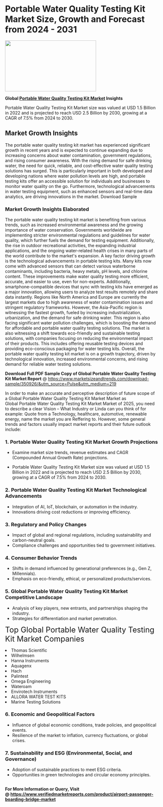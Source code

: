 <H1>Portable Water Quality Testing Kit Market Size, Growth and Forecast from 2024 - 2031</H1><img class="aligncenter size-medium wp-image-584254" src="https://thirdeyenews.in/wp-content/uploads/2024/09/Global-Market-Research-300x168.jpeg" alt="" width="300" height="168" /><p><strong>Global&nbsp;<a href="https://www.marketsizeandtrends.com/download-sample/350926/&amp;utm_source=Pulse&amp;utm_medium=219">Portable Water Quality Testing Kit Market</a> Insights</strong></p><p>Portable Water Quality Testing Kit Market size was valued at USD 1.5 Billion in 2022 and is projected to reach USD 2.5 Billion by 2030, growing at a CAGR of 7.5% from 2024 to 2030.</p><p><h2>Market Growth Insights</h2> The portable water quality testing kit market has experienced significant growth in recent years and is expected to continue expanding due to increasing concerns about water contamination, government regulations, and rising consumer awareness. With the rising demand for safe drinking water, the need for quick, reliable, and cost-effective water quality testing solutions has surged. This is particularly important in both developed and developing nations where water pollution levels are high, and portable testing kits offer an accessible solution for individuals and businesses to monitor water quality on the go. Furthermore, technological advancements in water testing equipment, such as enhanced sensors and real-time data analytics, are driving innovations in the market. Download Sample <h3>Market Growth Insights Elaborated</h3> The portable water quality testing kit market is benefiting from various trends, such as increased environmental awareness and the growing importance of water conservation. Governments worldwide are implementing stricter environmental regulations and guidelines for water quality, which further fuels the demand for testing equipment. Additionally, the rise in outdoor recreational activities, the expanding industrial applications, and the ongoing water-related health crises in many parts of the world contribute to the market's expansion. A key factor driving growth is the technological advancements in portable testing kits. Many kits now come with advanced sensors that can detect various waterborne contaminants, including bacteria, heavy metals, pH levels, and chlorine content. These improvements make water quality testing more efficient, accurate, and easier to use, even for non-experts. Additionally, smartphone-compatible devices that sync with testing kits have emerged as a major innovation, allowing users to analyze test results remotely and share data instantly. Regions like North America and Europe are currently the largest markets due to high awareness of water contamination issues and stringent regulatory frameworks. However, the Asia-Pacific region is witnessing the fastest growth, fueled by increasing industrialization, urbanization, and the demand for safe drinking water. This region is also facing significant water pollution challenges, which is boosting the demand for affordable and portable water quality testing solutions. The market is also witnessing a shift towards eco-friendly and sustainable testing solutions, with companies focusing on reducing the environmental impact of their products. This includes offering reusable testing devices and providing eco-conscious packaging for water testing kits. Overall, the portable water quality testing kit market is on a growth trajectory, driven by technological innovation, increased environmental concerns, and rising demand for reliable water testing solutions. </p><p><span class=""><strong>Download Full PDF Sample Copy of Global Portable Water Quality Testing Kit Market Report</strong> @ <a href="https://www.marketsizeandtrends.com/download-sample/350926/&amp;utm_source=Pulse&amp;utm_medium=219" target="_blank">https://www.marketsizeandtrends.com/download-sample/350926/&amp;utm_source=Pulse&amp;utm_medium=219</a></span></p><p>In order to make an accurate and perceptive description of future scope of a Global&nbsp;Portable Water Quality Testing Kit Market Market as Global&nbsp;Portable Water Quality Testing Kit Market Market of 2025, you need to describe a clear Vision &ndash; What Industry or Linda can you think of for example: Quote from a Technology, healthcare, automotive, renewable energy, name the market you are Reffering to. However, some general trends and factors usually impact market reports and their future outlook include:</p><h3>1.&nbsp;<strong>Portable Water Quality Testing Kit Market Growth Projections</strong></h3><ul><li>Examine market size trends, revenue estimates and CAGR (Compounded Annual Growth Rate) projections.</li><li><p>Portable Water Quality Testing Kit Market size was valued at USD 1.5 Billion in 2022 and is projected to reach USD 2.5 Billion by 2030, growing at a CAGR of 7.5% from 2024 to 2030.</p></li></ul><h3>2.&nbsp;<strong>Portable Water Quality Testing Kit Market Technological Advancements</strong></h3><ul><li>Integration of AI, IoT, blockchain, or automation in the industry.</li><li>Innovations driving cost reductions or improving efficiency.</li></ul><h3>3.&nbsp;<strong>Regulatory and Policy Changes</strong></h3><ul><li>Impact of global and regional regulations, including sustainability and carbon-neutral goals.</li><li>Compliance challenges and opportunities tied to government initiatives.</li></ul><h3>4.&nbsp;<strong>Consumer Behavior Trends</strong></h3><ul><li>Shifts in demand influenced by generational preferences (e.g., Gen Z, Millennials).</li><li>Emphasis on eco-friendly, ethical, or personalized products/services.</li></ul><h3>5.&nbsp;<strong>Global Portable Water Quality Testing Kit Market Competitive Landscape</strong></h3><ul><li>Analysis of key players, new entrants, and partnerships shaping the industry.</li><li>Strategies for differentiation and market penetration.</li></ul><p data-pm-slice="1 1 []"><span style="color: inherit; font-family: inherit; font-size: 25px;">Top Global Portable Water Quality Testing Kit Market Companies</span></p><div class="" data-test-id=""><p><li>Thomas Scientific</li><li> Wilhelmsen</li><li> Hanna Instruments</li><li> Aquagenx</li><li> Hach</li><li> Palintest</li><li> Omega Engineering</li><li> Wateroam</li><li> Envirotech Instruments</li><li> ALLORA WATER TEST KITS</li><li> Marine Testing Solutions</li></p></div><h3>6.&nbsp;<strong>Economic and Geopolitical Factors</strong></h3><ul><li>Influence of global economic conditions, trade policies, and geopolitical events.</li><li>Resilience of the market to inflation, currency fluctuations, or global crises.</li></ul><h3>7.&nbsp;<strong>Sustainability and ESG (Environmental, Social, and Governance)</strong></h3><ul><li>Adoption of sustainable practices to meet ESG criteria.</li><li>Opportunities in green technologies and circular economy principles.</li></ul><h2><strong style="font-size: 14px;">For More Information or Query, Visit @&nbsp;</strong><a style="background-color: #ffffff; font-size: 14px;" href="https://www.marketsizeandtrends.com/report/portable-water-quality-testing-kit-market/" target="_blank">https://www.verifiedmarketreports.com/product/airport-passenger-boarding-bridge-market</a></h2>
